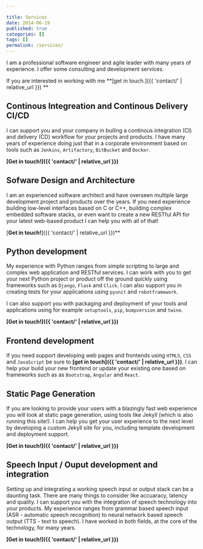 ```yaml
---

title: Services
date: 2014-06-19
published: true
categories: []
tags: []
permalink: /services/
---
```

I am a professional software engineer and agile leader with many years of experience. 
I offer some consulting and development services.

If you are interested in working with me **[get in touch.]({{ 'contact/' | relative_url }}) **

Continous Integreation and Continous Delivery CI/CD
---------------------------------------------------

I can support you and your company in builing a continous integration (CI) and delivery (CD) workflow for your
projects and products. I have many years of experience doing just that in a corporate environment based on tools
such as ``Jenkins``, ``Artifactory``, ``BitBucket`` and ``Docker``.

**[Get in touch!]({{ 'contact/' | relative_url }})**


Sofware Design and Architecture
-------------------------------

I am an experienced software architect and have overseen multiple large development project and products over the years. If you need experience building low-level interfaces based on C or C++, building complex embedded software stacks, or even want to create a new RESTful API for your latest web-based product I can help you with all of that!

[**Get in touch!**]({{ 'contact/' | relative_url }})**


Python development
------------------

My experience with Python ranges from simple scripting to large and complex web application and RESTful services. 
I can work with you to get your next Python project or product off the ground quickly using frameworks such as 
``Django``, ``Flask`` and ``Click``. I can also support you in creating tests for your applications using ``pyunit`` and 
``robotframework``.

I can also support you with packaging and deployment of your tools and applications using for example ``setuptools``, 
``pip``, ``bumpversion`` and ``twine``.

**[Get in touch!]({{ 'contact/' | relative_url }})**


Frontend development
--------------------

If you need support developing web pages and frontends using ``HTML5``, ``CSS`` and ``JavaScript`` be sure to 
**[get in touch]({{ 'contact/' | relative_url }})**. I can help your build your new frontend or update your existing
one based on frameworks such as as ``Bootstrap``, ``Angular`` and ``React``.


Static Page Generation
----------------------

If you are looking to provide your users with a blazingly fast web experience you will look at static page generation, using tools like Jekyll (which is also running this site!). I can help you get your user experience to the next level by developing a custom Jekyll site for you, including template development and deployment support.

**[Get in touch!]({{ 'contact/' | relative_url }})**


Speech Input / Ouput development and integration
------------------------------------------------

Setting up and integrating a working speech input or output stack can be a daunting task. There are many things to consider like accuaracy, latency and quality. I can support you with the integration of speech technology into your products. My experience ranges from grammar based speech input (ASR - automatic speech recognition) to neural network based speech output (TTS - text to speech). I have worked in both fields, at the core of the technology, for many years. 

**[Get in touch!]({{ 'contact/' | relative_url }})**